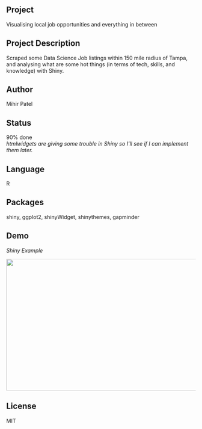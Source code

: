 Project
-------
Visualising local job opportunities and everything in between      

Project Description
--------------------
Scraped some Data Science Job listings within 150 mile radius of Tampa, and analysing what are some hot things (in terms of tech, skills, and knowledge) with Shiny.   

Author
-------
Mihir Patel

Status
------
90% done       
*htmlwidgets are giving some trouble in Shiny so I'll see if I can implement them later.*

Language
---------
R

Packages
---------
shiny, ggplot2, shinyWidget, shinythemes, gapminder

Demo
------
*Shiny Example*

<img src="https://github.com/opendatasurgeon/jobhuntShinyApp/blob/master/demo/jobHunt_demo.gif " width="810" height="350" />

License
--------
MIT

